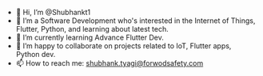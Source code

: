 - 👋 Hi, I’m @Shubhankt1
- 👀 I’m a Software Development who's interested in the Internet of Things, Flutter, Python, and learning about latest tech.
- 🌱 I’m currently learning Advance Flutter Dev.
- 💞️ I’m happy to collaborate on projects related to IoT, Flutter apps, Python dev.
- 📫 How to reach me: shubhank.tyagi@forwodsafety.com

<!---
Shubhankt1/Shubhankt1 is a ✨ special ✨ repository because its `README.md` (this file) appears on your GitHub profile.
You can click the Preview link to take a look at your changes.
--->
